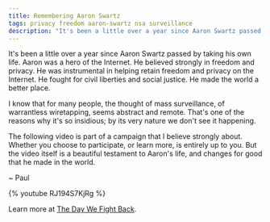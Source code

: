 ```yaml
---
title: Remembering Aaron Swartz
tags: privacy freedom aaron-swartz nsa surveillance
description: "It's been a little over a year since Aaron Swartz passed by taking his own life. Aaron was a hero of the Internet. He believed strongly in freedom and privacy. He was instrumental in helping retain freedom and privacy on the Internet. He fought for civil liberties and social justice. He made the world a better place."
---
```


It's been a little over a year since Aaron Swartz passed by taking his own
life. Aaron was a hero of the Internet. He believed strongly in freedom and
privacy. He was instrumental in helping retain freedom and privacy on the
Internet. He fought for civil liberties and social justice. He made the world a
better place.

<!--more-->

I know that for many people, the thought of mass surveillance, of warrantless
wiretapping, seems abstract and remote. That's one of the reasons why it's so
insidious; by its very nature we don't see it happening.

The following video is part of a campaign that I believe strongly about.
Whether you choose to participate, or learn more, is entirely up to you. But
the video itself is a beautiful testament to Aaron's life, and changes for good
that he made in the world.

~ Paul 

{% youtube RJ194S7KjRg %}

Learn more at [The Day We Fight Back](https://thedaywefightback.org/).
